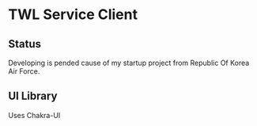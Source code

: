 # TWL Service Client

## Status

Developing is pended cause of my startup project from Republic Of Korea Air Force.

## UI Library

Uses Chakra-UI
